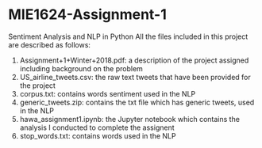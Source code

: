 # MIE1624-Assignment-1
Sentiment Analysis and NLP in Python
All the files included in this project are described as follows:

1. Assignment+1+Winter+2018.pdf: a description of the project assigned including background on the problem
2. US_airline_tweets.csv: the raw text tweets that have been provided for the project
3. corpus.txt: contains words sentiment used in the NLP
4. generic_tweets.zip: contains the txt file which has generic tweets, used in the NLP
5. hawa_assignment1.ipynb: the Jupyter notebook which contains the analysis I conducted to complete the assignent
6. stop_words.txt: contains words used in the NLP 
